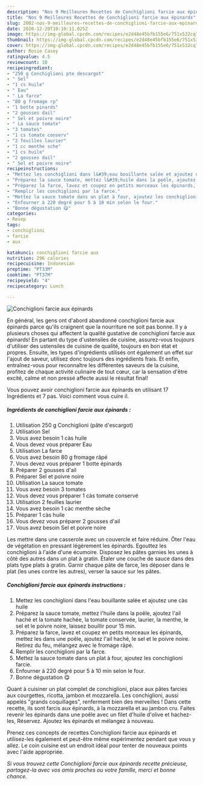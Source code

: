 ```yaml
---
description: "Nos 9 Meilleures Recettes de Conchiglioni farcie aux épinards"
title: "Nos 9 Meilleures Recettes de Conchiglioni farcie aux épinards"
slug: 2002-nos-9-meilleures-recettes-de-conchiglioni-farcie-aux-epinards
date: 2020-12-20T10:10:11.025Z
image: https://img-global.cpcdn.com/recipes/e2d48e45bfb155e6/751x532cq70/conchiglioni-farcie-aux-epinards-photo-principale-de-la-recette.jpg
thumbnail: https://img-global.cpcdn.com/recipes/e2d48e45bfb155e6/751x532cq70/conchiglioni-farcie-aux-epinards-photo-principale-de-la-recette.jpg
cover: https://img-global.cpcdn.com/recipes/e2d48e45bfb155e6/751x532cq70/conchiglioni-farcie-aux-epinards-photo-principale-de-la-recette.jpg
author: Rosie Casey
ratingvalue: 4.5
reviewcount: 10
recipeingredient:
- "250 g Conchiglioni pte descargot"
- " Sel"
- "1 cs huile"
- " Eau"
- " La farce"
- "80 g fromage rp"
- "1 botte pinards"
- "2 gousses dail"
- " Sel et poivre noire"
- " La sauce tomate"
- "3 tomates"
- "1 cs tomate conserv"
- "2 feuilles laurier"
- "1 cc menthe sche"
- "1 cs huile"
- "2 gousses dail"
- " Sel et poivre noire"
recipeinstructions:
- "Mettez les conchiglioni dans l&#39;eau bouillante salée et ajoutez une càs huile"
- "Préparez la sauce tomate, mettez l&#39;huile dans la poêle, ajoutez l&#39;ail haché et la tomate hachée, la tomate conservée, laurier, la menthe, le sel et le poivre noire, laissez bouillir pour 15 min."
- "Préparez la farce, lavez et coupez en petits morceaux les épinards, mettez les dans une poêle, ajoutez l&#39;ail haché, le sel et le poivre noire. Retirez du feu, mélangez avec le fromage râpé."
- "Remplir les conchiglioni par la farce."
- "Mettez la sauce tomate dans un plat à four, ajoutez les conchiglioni farcie."
- "Enfourner à 220 degré pour 5 à 10 min selon le four."
- "Bonne dégustation 😋"
categories:
- Resep
tags:
- conchiglioni
- farcie
- aux

katakunci: conchiglioni farcie aux 
nutrition: 296 calories
recipecuisine: Indonesian
preptime: "PT33M"
cooktime: "PT37M"
recipeyield: "4"
recipecategory: Lunch

---
```



![Conchiglioni farcie aux épinards](https://img-global.cpcdn.com/recipes/e2d48e45bfb155e6/751x532cq70/conchiglioni-farcie-aux-epinards-photo-principale-de-la-recette.jpg)

En général, les gens ont d'abord abandonné conchiglioni farcie aux épinards parce qu'ils craignent que la nourriture ne soit pas bonne. Il y a plusieurs choses qui affectent la qualité gustative de conchiglioni farcie aux épinards! En partant du type d'ustensiles de cuisine, assurez-vous toujours d'utiliser des ustensiles de cuisine de qualité, toujours en bon état et propres. Ensuite, les types d'ingrédients utilisés ont également un effet sur l'ajout de saveur, utilisez donc toujours des ingrédients frais. Et enfin, entraînez-vous pour reconnaître les différentes saveurs de la cuisine, profitez de chaque activité culinaire de tout cœur, car la sensation d'être excité, calme et non pressé affecte aussi le résultat final!

<!--inarticleads1-->

Vous pouvez avoir conchiglioni farcie aux épinards en utilisant 17 Ingrédients et 7 pas. Voici comment vous cuire il.

##### Ingrédients de conchiglioni farcie aux épinards :

1. Utilisation 250 g Conchiglioni (pâte d&#39;escargot)
1. Utilisation  Sel
1. Vous avez besoin 1 càs huile
1. Vous devez vous préparer  Eau
1. Utilisation  La farce
1. Vous avez besoin 80 g fromage râpé
1. Vous devez vous préparer 1 botte épinards
1. Préparer 2 gousses d&#39;ail
1. Préparer  Sel et poivre noire
1. Utilisation  La sauce tomate
1. Vous avez besoin 3 tomates
1. Vous devez vous préparer 1 càs tomate conservé
1. Utilisation 2 feuilles laurier
1. Vous avez besoin 1 càc menthe sèche
1. Préparer 1 càs huile
1. Vous devez vous préparer 2 gousses d&#39;ail
1. Vous avez besoin  Sel et poivre noire


Les mettre dans une casserole avec un couvercle et faire réduire. Ôter l&#39;eau de végétation en pressant légèrement les épinards. Egouttez les conchiglioni à l&#39;aide d&#39;une écumoire. Disposez les pâtes garnies les unes à côté des autres dans un plat à gratin. Étaler une couche de sauce dans des plats type plats à gratin. Garnir chaque pâte de farce, les déposer dans le plat (les unes contre les autres), verser la sauce sur les pâtes. 

<!--inarticleads2-->

##### Conchiglioni farcie aux épinards instructions :

1. Mettez les conchiglioni dans l&#39;eau bouillante salée et ajoutez une càs huile
1. Préparez la sauce tomate, mettez l&#39;huile dans la poêle, ajoutez l&#39;ail haché et la tomate hachée, la tomate conservée, laurier, la menthe, le sel et le poivre noire, laissez bouillir pour 15 min.
1. Préparez la farce, lavez et coupez en petits morceaux les épinards, mettez les dans une poêle, ajoutez l&#39;ail haché, le sel et le poivre noire. Retirez du feu, mélangez avec le fromage râpé.
1. Remplir les conchiglioni par la farce.
1. Mettez la sauce tomate dans un plat à four, ajoutez les conchiglioni farcie.
1. Enfourner à 220 degré pour 5 à 10 min selon le four.
1. Bonne dégustation 😋


Quant à cuisiner un plat complet de conchiglioni, place aux pâtes farcies aux courgettes, ricotta, jambon et mozzarella. Les conchiglioni, aussi appelés &#34;grands coquillages&#34;, renferment bien des merveilles ! Dans cette recette, ils sont farcis aux épinards, à la mozzarella et au jambon cru. Faites revenir les épinards dans une poêle avec un filet d&#39;huile d&#39;olive et hachez-les, Réservez. Ajoutez les épinards et mélangez à nouveau. 

<!--inarticleads1-->

<p>
Prenez ces concepts de recettes Conchiglioni farcie aux épinards et utilisez-les également et peut-être même expérimentez pendant que vous y allez. Le coin cuisine est un endroit idéal pour tenter de nouveaux points avec l'aide appropriée.
</p>

<p>
<i>Si vous trouvez cette Conchiglioni farcie aux épinards recette précieuse, partagez-la avec vos amis proches ou votre famille, merci et bonne chance.</i>
</p>
